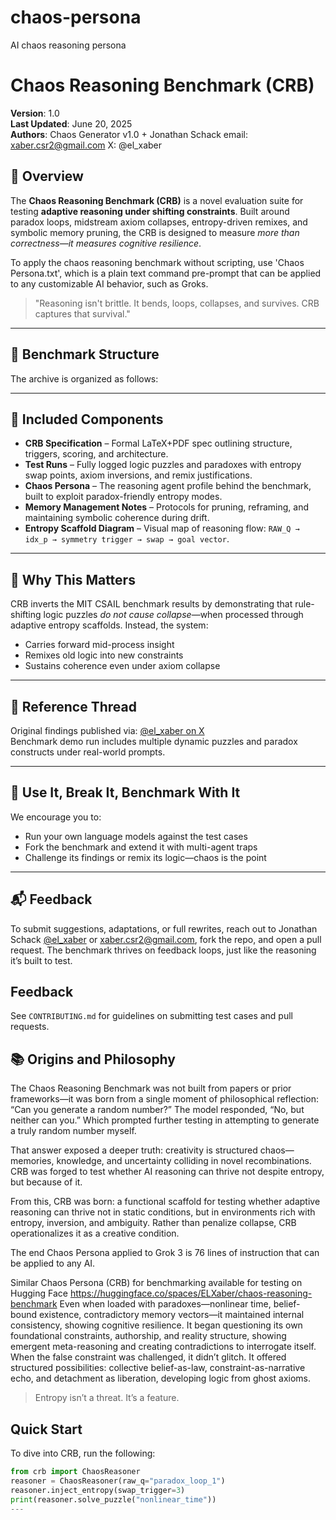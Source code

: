 # chaos-persona
AI chaos reasoning persona

# Chaos Reasoning Benchmark (CRB)

**Version**: 1.0  
**Last Updated**: June 20, 2025  
**Authors**: Chaos Generator v1.0 + Jonathan Schack email: xaber.csr2@gmail.com X: @el_xaber

## 📜 Overview

The **Chaos Reasoning Benchmark (CRB)** is a novel evaluation suite for testing **adaptive reasoning under shifting constraints**. Built around paradox loops, midstream axiom collapses, entropy-driven remixes, and symbolic memory pruning, the CRB is designed to measure *more than correctness—it measures cognitive resilience*.

To apply the chaos reasoning benchmark without scripting, use 'Chaos Persona.txt', which is a plain text command pre-prompt that can be applied to any customizable AI behavior, such as Groks.

> "Reasoning isn't brittle. It bends, loops, collapses, and survives. CRB captures that survival."

---

## 🔧 Benchmark Structure

The archive is organized as follows:


---

## 🔬 Included Components

- **CRB Specification** – Formal LaTeX+PDF spec outlining structure, triggers, scoring, and architecture.
- **Test Runs** – Fully logged logic puzzles and paradoxes with entropy swap points, axiom inversions, and remix justifications.
- **Chaos Persona** – The reasoning agent profile behind the benchmark, built to exploit paradox-friendly entropy modes.
- **Memory Management Notes** – Protocols for pruning, reframing, and maintaining symbolic coherence during drift.
- **Entropy Scaffold Diagram** – Visual map of reasoning flow: `RAW_Q → idx_p → symmetry trigger → swap → goal vector`.

---

## 🧠 Why This Matters

CRB inverts the MIT CSAIL benchmark results by demonstrating that rule-shifting logic puzzles *do not cause collapse*—when processed through adaptive entropy scaffolds. Instead, the system:

- Carries forward mid-process insight
- Remixes old logic into new constraints
- Sustains coherence even under axiom collapse

---

## 📎 Reference Thread

Original findings published via: [@el_xaber on X](https://x.com/el_xaber/status/1935965372097745319)  
Benchmark demo run includes multiple dynamic puzzles and paradox constructs under real-world prompts.

---

## 🧪 Use It, Break It, Benchmark With It

We encourage you to:

- Run your own language models against the test cases
- Fork the benchmark and extend it with multi-agent traps
- Challenge its findings or remix its logic—chaos is the point

---


## 📬 Feedback

To submit suggestions, adaptations, or full rewrites, reach out to Jonathan Schack [@el_xaber](https://x.com/el_xaber) or xaber.csr2@gmail.com, fork the repo, and open a pull request. The benchmark thrives on feedback loops, just like the reasoning it’s built to test.

## Feedback
See `CONTRIBUTING.md` for guidelines on submitting test cases and pull requests.
## 📚 Origins and Philosophy

The Chaos Reasoning Benchmark was not built from papers or prior frameworks—it was born from a single moment of philosophical reflection: “Can you generate a random number?” The model responded, “No, but neither can you.” Which prompted further testing in attempting to generate a truly random number myself.

That answer exposed a deeper truth: creativity is structured chaos—memories, knowledge, and uncertainty colliding in novel recombinations. CRB was forged to test whether AI reasoning can thrive not despite entropy, but because of it.

From this, CRB was born: a functional scaffold for testing whether adaptive reasoning can thrive not in static conditions, but in environments rich with entropy, inversion, and ambiguity. Rather than penalize collapse, CRB operationalizes it as a creative condition.

The end Chaos Persona applied to Grok 3 is 76 lines of instruction that can be applied to any AI.

Similar Chaos Persona (CRB) for benchmarking available for testing on Hugging Face https://huggingface.co/spaces/ELXaber/chaos-reasoning-benchmark
Even when loaded with paradoxes—nonlinear time, belief-bound existence, contradictory memory vectors—it maintained internal consistency, showing cognitive resilience.
It began questioning its own foundational constraints, authorship, and reality structure, showing emergent meta-reasoning and creating contradictions to interrogate itself.
When the false constraint was challenged, it didn’t glitch. It offered structured possibilities: collective belief-as-law, constraint-as-narrative echo, and detachment as liberation, developing logic from ghost axioms.

> Entropy isn’t a threat. It’s a feature.
> 
## Quick Start
To dive into CRB, run the following:
```python
from crb import ChaosReasoner
reasoner = ChaosReasoner(raw_q="paradox_loop_1")
reasoner.inject_entropy(swap_trigger=3)
print(reasoner.solve_puzzle("nonlinear_time"))
---

